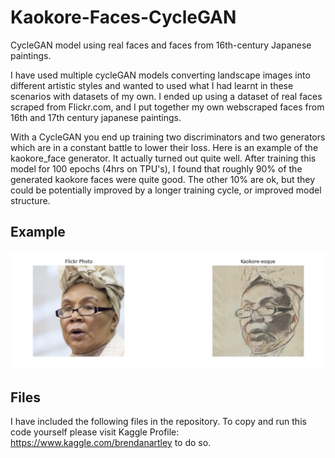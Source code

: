 # Kaokore-Faces-CycleGAN
CycleGAN model using real faces and faces from 16th-century Japanese paintings.

I have used multiple cycleGAN models converting landscape images into different artistic styles and wanted to used what I had learnt in these scenarios with datasets of my own. I ended up using a dataset of real faces scraped from Flickr.com, and I put together my own webscraped faces from 16th and 17th century japanese paintings.

With a CycleGAN you end up training two discriminators and two generators which are in a constant battle to lower their loss. Here is an example of the kaokore_face generator. It actually turned out quite well. After training this model for 100 epochs (4hrs on TPU's), I found that roughly 90% of the generated kaokore faces were quite good. The other 10% are ok, but they could be potentially improved by a longer training cycle, or improved model structure. 

## Example

![cycleGAN_example](https://github.com/brendanartley/Kaokore-Faces-CycleGAN/blob/main/CycleGan_example.png)


## Files

I have included the following files in the repository. To copy and run this code yourself please visit Kaggle Profile: https://www.kaggle.com/brendanartley to do so.





